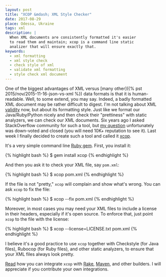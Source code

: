 ```yaml
---
layout: post
title: "XCOP &mdash; XML Style Checker"
date: 2017-08-29
place: Odessa, Ukraine
tags: xml
description: |
  When XML documents are consistently formatted it's easier
  to read them and maintain; xcop is a command line static
  analizer that will ensure exactly that.
keywords:
  - xml formatting
  - xml style check
  - check style of xml
  - validate xml formatting
  - style check xml document
---
```


One of the biggest advantages of XML versus
[many other]({% pst 2015/nov/2015-11-16-json-vs-xml %}) data formats is that
it is human-readable. Well, to some extend, you may say. Indeed, a badly
formatted XML document may be rather difficult to digest. I'm not talking about
XML [validity](https://en.wikipedia.org/wiki/Well-formed_document)
now, but about its formatting style. Just like we format our
Java/Ruby/Python nicely and then check their "prettiness" with static analyzers,
we can check our XML documents. Six years ago I asked StackOverflow community
for such a tool, but
[my question](https://stackoverflow.com/questions/6091873/)
unfortunately was down-voted and closed
(you will need 10K+ reputation to see it).
Last week I finally decided to create such a tool and called it
[xcop](https://github.com/yegor256/xcop).

<!--more-->

It's a very simple command line
[Ruby gem](https://rubygems.org/gems/xcop).
First, you install it:

{% highlight bash %}
$ gem install xcop
{% endhighlight %}

And then you ask it to check your XML file, say `pom.xml`:

{% highlight bash %}
$ xcop pom.xml
{% endhighlight %}

If the file is not "pretty," `xcop` will complain and
show what's wrong. You can ask `xcop` to fix the file:

{% highlight bash %}
$ xcop --fix pom.xml
{% endhighlight %}

Moreover, in most cases you may need your XML files to include a license
in their headers, especially if it's open source. To enforce that, just
point `xcop` to the file with the license:

{% highlight bash %}
$ xcop --license=LICENSE.txt pom.xml
{% endhighlight %}

I believe it's a good practice to use `xcop` together with
Checkstyle (for Java files), Rubocop (for Ruby files), and other static
analyzers, to ensure that your XML files always look pretty.

[Read](https://github.com/yegor256/xcop) how you can integrate `xcop` with
[Rake](https://github.com/ruby/rake),
[Maven](https://maven.apache.org/), and other builders.
I will appreciate if you contribute your own integrations.

